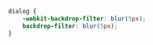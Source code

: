 <backdropFilter/>

```css
dialog {
    -webkit-backdrop-filter: blur(5px);	
    backdrop-filter: blur(5px);	
}
```
</details>

